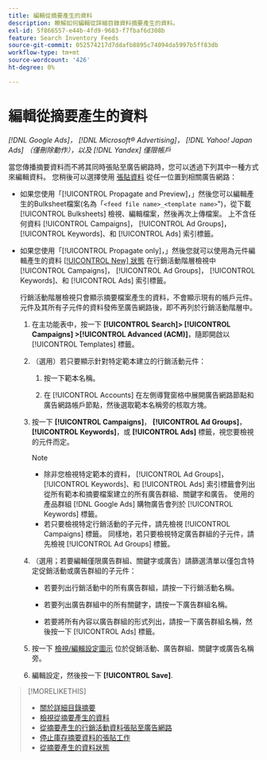 ```yaml
---
title: 編輯從摘要產生的資料
description: 瞭解如何編輯從詳細目錄資料摘要產生的資料。
exl-id: 5f866557-e44b-4fd9-9683-f7fbaf6d308b
feature: Search Inventory Feeds
source-git-commit: 052574217d7ddafb8895c74094da5997b5ff83db
workflow-type: tm+mt
source-wordcount: '426'
ht-degree: 0%

---
```


# 編輯從摘要產生的資料

*[!DNL Google Ads]， [!DNL Microsoft® Advertising]， [!DNL Yahoo! Japan Ads] （僅刪除動作），以及 [!DNL Yandex] 僅限帳戶*

當您傳播摘要資料而不將其同時張貼至廣告網路時，您可以透過下列其中一種方式來編輯資料。 您稍後可以選擇使用 [張貼資料](propagated-data-post.md) 從任一位置到相關廣告網路：

* 如果您使用「[!UICONTROL Propagate and Preview]，」然後您可以編輯產生的Bulksheet檔案(名為「`<feed file name>_<template name>`&quot;)，從下載 [!UICONTROL Bulksheets] 檢視、編輯檔案，然後再次上傳檔案。 上不含任何資料 [!UICONTROL Campaigns]， [!UICONTROL Ad Groups]， [!UICONTROL Keywords]、和 [!UICONTROL Ads] 索引標籤。

* 如果您使用「[!UICONTROL Propagate only]，」然後您就可以使用為元件編輯產生的資料 [[!UICONTROL New] 狀態](propagated-data-status.md) 在行銷活動階層檢視中 [!UICONTROL Campaigns]， [!UICONTROL Ad Groups]， [!UICONTROL Keywords]、和 [!UICONTROL Ads] 索引標籤。

  行銷活動階層檢視只會顯示摘要檔案產生的資料，不會顯示現有的帳戶元件。 元件及其所有子元件的資料發佈至廣告網路後，即不再列於行銷活動階層中。

   1. 在主功能表中，按一下 **[!UICONTROL Search]> [!UICONTROL Campaigns] >[!UICONTROL Advanced (ACM)]**，隨即開啟以 [!UICONTROL Templates] 標籤。

   1. （選用）若只要顯示針對特定範本建立的行銷活動元件：

      1. 按一下範本名稱。

      1. 在 [!UICONTROL Accounts] 在左側導覽窗格中展開廣告網路節點和廣告網路帳戶節點，然後選取範本名稱旁的核取方塊。

   1. 按一下 **[!UICONTROL Campaigns]**， **[!UICONTROL Ad Groups]**， **[!UICONTROL Keywords]**，或 **[!UICONTROL Ads]** 標籤，視您要檢視的元件而定。

      >[!NOTE]
      >
      >* 除非您檢視特定範本的資料， [!UICONTROL Ad Groups]， [!UICONTROL Keywords]、和 [!UICONTROL Ads] 索引標籤會列出從所有範本和摘要檔案建立的所有廣告群組、關鍵字和廣告。 使用的產品群組 [!DNL Google Ads] 購物廣告會列於 [!UICONTROL Keywords] 標籤。
      >* 若只要檢視特定行銷活動的子元件，請先檢視 [!UICONTROL Campaigns] 標籤。 同樣地，若只要檢視特定廣告群組的子元件，請先檢視 [!UICONTROL Ad Groups] 標籤。

   1. （選用；若要編輯僅限廣告群組、關鍵字或廣告）請篩選清單以僅包含特定促銷活動或廣告群組的子元件：

      * 若要列出行銷活動中的所有廣告群組，請按一下行銷活動名稱。

      * 若要列出廣告群組中的所有關鍵字，請按一下廣告群組名稱。

      * 若要將所有內容以廣告群組的形式列出，請按一下廣告群組名稱，然後按一下 [!UICONTROL Ads] 標籤。

   1. 按一下 [檢視/編輯設定圖示](/help/search-social-commerce/assets/settings.png "檢視/編輯設定圖示") 位於促銷活動、廣告群組、關鍵字或廣告名稱旁。

   1. 編輯設定，然後按一下 **[!UICONTROL Save]**.

>[!MORELIKETHIS]
>
>* [關於詳細目錄摘要](inventory-feeds-about.md)
>* [檢視從摘要產生的資料](propagated-data-view.md)
>* [從摘要產生的行銷活動資料張貼至廣告網路](propagated-data-post.md)
>* [停止庫存摘要資料的張貼工作](stop-job.md)
>* [從摘要產生的資料狀態](propagated-data-status.md)
